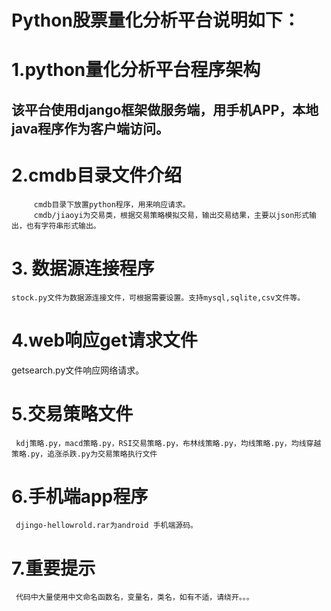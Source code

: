 # Python股票量化分析平台说明如下：

# 1.python量化分析平台程序架构
## 该平台使用django框架做服务端，用手机APP，本地java程序作为客户端访问。

# 2.cmdb目录文件介绍

         cmdb目录下放置python程序，用来响应请求。
         cmdb/jiaoyi为交易类，根据交易策略模拟交易，输出交易结果，主要以json形式输出，也有字符串形式输出。

# 3. 数据源连接程序
    stock.py文件为数据源连接文件，可根据需要设置。支持mysql,sqlite,csv文件等。

# 4.web响应get请求文件
   getsearch.py文件响应网络请求。

# 5.交易策略文件

     kdj策略.py，macd策略.py，RSI交易策略.py，布林线策略.py，均线策略.py，均线穿越策略.py，追涨杀跌.py为交易策略执行文件

#  6.手机端app程序
     djingo-hellowrold.rar为android 手机端源码。


# 7.重要提示
     代码中大量使用中文命名函数名，变量名，类名，如有不适，请绕开。。。